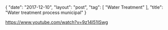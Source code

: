 {
   "date": "2017-12-10",
   "layout": "post",
   "tag": [
      "Water Treatment"
   ],
   "title": "Water treatment process municipal"
}

https://www.youtube.com/watch?v=9z14l51ISwg
